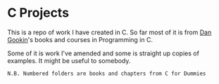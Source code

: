 # C Projects

This is a repo of work I have created in C. So far most of it is from [Dan Gookin](https://dangookin.com)'s books and courses in Programming in C.

Some of it is work I've amended and some is straight up copies of examples. It might be useful to somebody.

`N.B. Numbered folders are books and chapters from C for Dummies`
